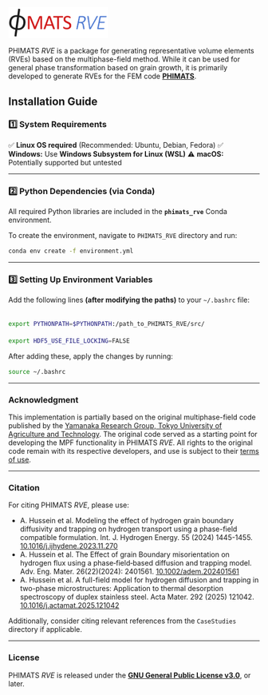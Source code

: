 <img src="PHIMATS_RVE.png" width="200">

PHIMATS *RVE* is a package for generating representative volume elements (RVEs) based on the multiphase-field method. While it can be used for general phase transformation based on grain growth, it is primarily developed to generate RVEs for the FEM code **[PHIMATS](https://github.com/ahcomat/PHIMATS.git)**.

## Installation Guide

### **1️⃣ System Requirements**
✅ **Linux OS required** (Recommended: Ubuntu, Debian, Fedora)
✅ **Windows:** Use **Windows Subsystem for Linux (WSL)**
⚠️ **macOS:** Potentially supported but untested 

---

### **2️⃣ Python Dependencies (via Conda)**

All required Python libraries are included in the **`phimats_rve`** Conda environment.

To create the environment, navigate to `PHIMATS_RVE` directory and run:
```sh
conda env create -f environment.yml
```

---

### **3️⃣ Setting Up Environment Variables**
Add the following lines **(after modifying the paths)** to your `~/.bashrc` file:
```sh

export PYTHONPATH=$PYTHONPATH:/path_to_PHIMATS_RVE/src/

export HDF5_USE_FILE_LOCKING=FALSE
```
After adding these, apply the changes by running:
```sh
source ~/.bashrc
```

--- 

### Acknowledgment

This implementation is partially based on the original multiphase-field code published by the [Yamanaka Research Group, Tokyo University of Agriculture and Technology](https://web.tuat.ac.jp/~yamanaka/opensource.html). The original code served as a starting point for developing the MPF functionality in PHIMATS *RVE*. All rights to the original code remain with its respective developers, and use is subject to their [terms of use](https://web.tuat.ac.jp/~yamanaka/opensource.html).

---

### Citation  
For citing PHIMATS *RVE*, please use:  

- A. Hussein et al. Modeling the effect of hydrogen grain boundary diffusivity and trapping on hydrogen transport using a phase-field compatible formulation. Int. J. Hydrogen Energy. 55 (2024) 1445-1455. [10.1016/j.ijhydene.2023.11.270](https://doi.org/10.1016/j.ijhydene.2023.11.270)
- A. Hussein et al. The Effect of grain Boundary misorientation on hydrogen flux using a phase‐field‐based diffusion and trapping model. Adv. Eng. Mater. 26(22)(2024): 2401561. [10.1002/adem.202401561](https://doi.org/10.1002/adem.202401561)
- A. Hussein et al. A full-field model for hydrogen diffusion and trapping in two-phase microstructures: Application to thermal desorption spectroscopy of duplex stainless steel. Acta Mater. 292 (2025) 121042. [10.1016/j.actamat.2025.121042](https://doi.org/10.1016/j.actamat.2025.121042)

Additionally, consider citing relevant references from the `CaseStudies` directory if applicable.  

---

### License
PHIMATS *RVE* is released under the **[GNU General Public License v3.0](https://www.gnu.org/licenses/gpl-3.0.html)**, or later.  

